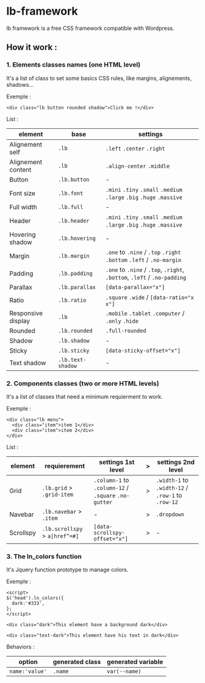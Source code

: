 # lb-framework

lb framework is a free CSS framework compatible with Wordpress. 

## How it work :

### 1. Elements classes names (one HTML level)



It's a list of class to set some basics CSS rules, like margins, alignements, shadows...

Exemple :

```
<div class="lb button rounded shadow">Click me !</div>
```

List :

| element | base | settings |
|---------|------|----------|
| Alignement self | ```.lb```| ```.left``` ```.center``` ```.right``` |
| Alignement content | ```.lb```| ```.align-center``` ```.middle``` |
| Button | ```.lb.button``` | - |
| Font size | ```.lb.font```| ```.mini``` ```.tiny``` ```.small``` ```.medium``` ```.large``` ```.big``` ```.huge``` ```.massive``` |
| Full width | ```.lb.full``` | - |
| Header | ```.lb.header``` | ```.mini``` ```.tiny``` ```.small``` ```.medium``` ```.large``` ```.big``` ```.huge``` ```.massive``` |
| Hovering shadow | ```.lb.hovering``` | - |
| Margin | ```.lb.margin```| ```.one``` to ```.nine``` / ```.top``` ```.right``` ```.bottom``` ```.left``` / ```.no-margin``` |
| Padding | ```.lb.padding```| ```.one``` to ```.nine``` / ```.top```, ```.right```, ```.bottom```, ```.left``` / ```.no-padding``` |
| Parallax | ```.lb.parallax``` | ```[data-parallax="x"]``` |
| Ratio | ```.lb.ratio``` | ```.square``` ```.wide``` / ```[data-ratio="x x"]``` |
| Responsive display | ```.lb``` | ```.mobile``` ```.tablet``` ```.computer``` / ```.only``` ```.hide``` |
| Rounded | ```.lb.rounded```| ```.full-rounded```|
| Shadow | ```.lb.shadow```| - |
| Sticky | ```.lb.sticky``` | ```[data-sticky-offset="x"]``` |
| Text shadow | ```.lb.text-shadow```| - |


### 2. Components classes (two or more HTML levels)

It's a list of classes that need a minimum requierment to work.

Exemple :

```
<div class="lb menu">
  <div class="item">item 1</div>
  <div class="item">item 2</div>
</div>
```

List :

| element | requierement | settings 1st level | > | settings 2nd level |
|---------|--------------|--------------------|---|--------------------|
| Grid | ```.lb.grid``` > ```.grid-item``` | ```.column-1``` to ```.column-12``` / ```.square``` ```.no-gutter``` | > | ```.width-1``` to ```.width-12``` / ```.row-1``` to ```.row-12``` | 
| Navebar | ```.lb.navebar``` > ```.item```|  - | > | ```.dropdown``` |
| Scrollspy | ```.lb.scrollspy``` > ```a[href^=#]``` | ```[data-scrollspy-offset="x"]``` | > | - |


### 3. The ln_colors function

It's Jquery function prototype to manage colors.

Exemple :

```
<script>
$('head').ln_colors({
  dark:'#333',
};
</script>

<div class="dark">This element have a background dark</div>

<div class="text-dark">This element have his text in dark</div>
```

Behaviors :

| option | generated class | generated variable |
|--------|-----------------|--------------------|
|```name:'value'```| ```.name``` |  ```var(--name)``` |

